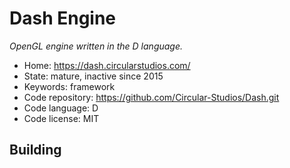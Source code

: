 # Dash Engine

_OpenGL engine written in the D language._

- Home: https://dash.circularstudios.com/
- State: mature, inactive since 2015
- Keywords: framework
- Code repository: https://github.com/Circular-Studios/Dash.git
- Code language: D
- Code license: MIT

## Building
